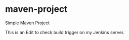 # maven-project

Simple Maven Project

This is an Edit to check build trigger on my Jenkins server.
